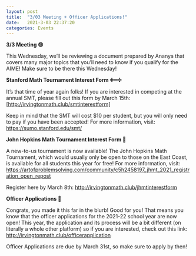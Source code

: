 ```yaml
---
layout: post
title:  "3/03 Meeting + Officer Applications!"
date:   2021-3-03 22:37:20
categories: Events
---
```

**3/3 Meeting 😎**

This Wednesday, we’ll be reviewing a document prepared by Ananya that covers many major topics that you’ll need to know if you qualify for the AIME! Make sure to be there this Wednesday!

**Stanford Math Tournament Interest Form ➕➖➗**

It’s that time of year again folks! If you are interested in competing at the annual SMT, please fill out this form by March 15th: [http://irvingtonmath.club/smtinterestform]

Keep in mind that the SMT will cost $10 per student, but you will only need to pay if you have been accepted! For more information, visit: https://sumo.stanford.edu/smt/

**John Hopkins Math Tournament Interest Form 👼**

A new-to-us tournament is now available! The John Hopkins Math Tournament, which would usually only be open to those on the East Coast, is available for all students this year for free!
For more information, visit: https://artofproblemsolving.com/community/c5h2458197_jhmt_2021_registration_open_repost

Register here by March 8th: http://irvingtonmath.club/jhmtinterestform

**Officer Applications 🥇**

Congrats, you made it this far in the blurb! Good for you! That means you know that the officer applications for the 2021-22 school year are now open! This year, the application and its process will be a bit different (on literally a whole other platform) so if you are interested, check out this link: http://irvingtonmath.club/officerapplication

Officer Applications are due by March 31st, so make sure to apply by then!


